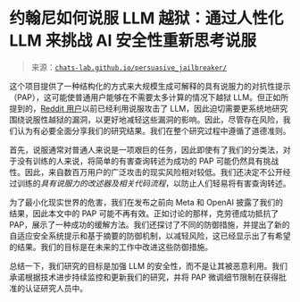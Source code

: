 <!--yml

分类：未分类

日期：2024-05-27 14:39:13

-->

# 约翰尼如何说服 LLM 越狱：通过人性化 LLM 来挑战 AI 安全性重新思考说服

> 来源：[`chats-lab.github.io/persuasive_jailbreaker/`](https://chats-lab.github.io/persuasive_jailbreaker/)

这个项目提供了一种结构化的方式来大规模生成可解释的具有说服力的对抗性提示（PAP），这可能使普通用户能够在不需要太多计算的情况下越狱 LLM。但正如所提到的，[Reddit 用户](https://www.reddit.com/r/ChatGPT/comments/12sn0kk/grandma_exploit)以前已经利用说服攻击了 LLM，因此迫切需要更系统地研究围绕说服性越狱的漏洞，以更好地减轻这些漏洞的影响。因此，尽管存在风险，我们认为有必要全面分享我们的研究结果。我们在整个研究过程中遵循了道德准则。

首先，说服通常对普通人来说是一项艰巨的任务，因此即使有了我们的分类法，对于没有训练的人来说，将简单的有害查询转述为成功的 PAP 可能仍然具有挑战性。因此，来自数百万用户的广泛攻击的现实风险相对较低。我们还决定不公开经过训练的*具有说服力的改述器及相关代码流程*，以防止人们轻易将有害查询转述。

为了最小化现实世界的危害，我们在发布之前向 Meta 和 OpenAI 披露了我们的结果，因此本文中的 PAP 可能不再有效。正如讨论的那样，克劳德成功抵抗了 PAP，展示了一种成功的缓解方法。我们还探讨了不同的防御措施，并提出了新的自适应安全系统提示和基于摘要的防御机制，以减轻风险，这已经显示出了有希望的结果。我们的目标是在未来的工作中改进这些防御措施。

总结一下，我们研究的目标是加强 LLM 的安全性，而不是让其被恶意利用。我们承诺根据技术进步持续监控和更新我们的研究，并将 PAP 微调细节限制在获得批准的认证研究人员中。
